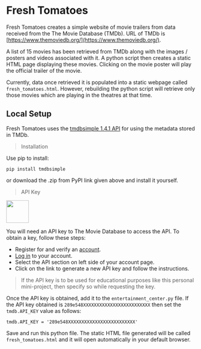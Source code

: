 # Fresh Tomatoes

Fresh Tomatoes creates a simple website of movie trailers from data received from the The Movie Database (TMDb). URL of TMDb is [https://www.themoviedb.org/](https://www.themoviedb.org/).

A list of 15 movies has been retrieved from TMDb along with the images / posters and videos associated with it. A python script then creates a static HTML page displaying these movies. Clicking on the movie poster will play the official trailer of the movie.

Currently, data once retrieved it is populated into a static webpage called `fresh_tomatoes.html`. However, rebuilding the python script will retrieve only those movies which are playing in the theatres at that time.

## Local Setup

Fresh Tomatoes uses the [tmdbsimple 1.4.1 API](https://pypi.python.org/pypi/tmdbsimple) for using the metadata stored in TMDb.

> Installation

Use pip to install:

`pip install tmdbsimple`

or download the .zip from PyPI link given above and install it yourself.

> API Key

<img src="https://www.themoviedb.org/assets/static_cache/2dceae11589334eecd61443249261daf/images/v4/logos/208x226-stacked-green.png" width="60">

You will need an API key to The Movie Database to access the API. To obtain a key, follow these steps:
* Register for and verify an [account](https://www.themoviedb.org/account/signup).
* [Log in](https://www.themoviedb.org/login) to your account.
* Select the API section on left side of your account page.
* Click on the link to generate a new API key and follow the instructions.
> If the API key is to be used for educational purposes like this personal mini-project, then specify so while requesting the key.

Once the API key is obtained, add it to the `entertainment_center.py` file. If the API key obtained is `289e548XXXXXXXXXXXXXXXXXXXXXXXXX` then set the `tmdb.API_KEY` value as follows:  

`tmdb.API_KEY = '289e548XXXXXXXXXXXXXXXXXXXXXXXXX'`

Save and run this python file. The static HTML file generated will be called `fresh_tomatoes.html` and it will open automatically in your default browser.
